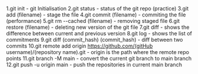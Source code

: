 1.git init - git Initialisation 2.git status - status of the git repo
(practice) 3.git add (filename) - stage the file 4.git commit
(filename) - commiting the file (performance) 5.git rm \--cached
(filename) - removing staged file 6.git restore (filename) - deleting
new version of the git file 7.git diff - shows the difference between
current and previous version 8.git log - shows the list of commitments
9.git diff (commit_hash) (commit_hash) - diff between two commits 10.git
remote add origin https://github.com/(gitHub username)/(repository
name).git - origin is the path where the remote repo points 11.git
branch -M main - convert the current git branch to main branch 12.git
push -u origin main - push the repositories in current main branch
